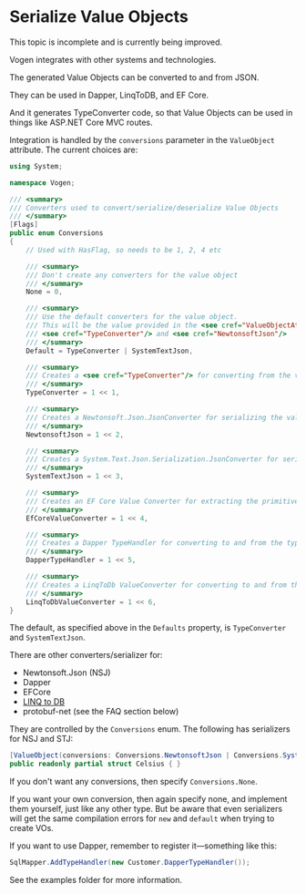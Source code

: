 # Serialize Value Objects

<note>
This topic is incomplete and is currently being improved.
</note>


Vogen integrates with other systems and technologies.

The generated Value Objects can be converted to and from JSON.

They can be used in Dapper, LinqToDB, and EF Core.

And it generates TypeConverter code, so that Value Objects can be used in things like ASP.NET Core MVC routes.

Integration is handled by the `conversions` parameter in the `ValueObject` attribute. The current choices are:

```c#
using System;

namespace Vogen;

/// <summary>
/// Converters used to convert/serialize/deserialize Value Objects
/// </summary>
[Flags]
public enum Conversions
{
    // Used with HasFlag, so needs to be 1, 2, 4 etc

    /// <summary>
    /// Don't create any converters for the value object
    /// </summary>
    None = 0,

    /// <summary>
    /// Use the default converters for the value object.
    /// This will be the value provided in the <see cref="ValueObjectAttribute"/>, which falls back to
    /// <see cref="TypeConverter"/> and <see cref="NewtonsoftJson"/>
    /// </summary>
    Default = TypeConverter | SystemTextJson,

    /// <summary>
    /// Creates a <see cref="TypeConverter"/> for converting from the value object to and from a string
    /// </summary>
    TypeConverter = 1 << 1,

    /// <summary>
    /// Creates a Newtonsoft.Json.JsonConverter for serializing the value object to its primitive value
    /// </summary>
    NewtonsoftJson = 1 << 2,

    /// <summary>
    /// Creates a System.Text.Json.Serialization.JsonConverter for serializing the value object to its primitive value
    /// </summary>
    SystemTextJson = 1 << 3,

    /// <summary>
    /// Creates an EF Core Value Converter for extracting the primitive value
    /// </summary>
    EfCoreValueConverter = 1 << 4,

    /// <summary>
    /// Creates a Dapper TypeHandler for converting to and from the type
    /// </summary>
    DapperTypeHandler = 1 << 5,

    /// <summary>
    /// Creates a LinqToDb ValueConverter for converting to and from the type
    /// </summary>
    LinqToDbValueConverter = 1 << 6,
}
```

The default, as specified above in the `Defaults` property, is `TypeConverter` and `SystemTextJson`.

[//]: # (TODO: merge this in)

There are other converters/serializer for:

* Newtonsoft.Json (NSJ)
* Dapper
* EFCore
* [LINQ to DB](https://github.com/linq2db/linq2db)
* protobuf-net (see the FAQ section below)

They are controlled by the `Conversions` enum. The following has serializers for NSJ and STJ:

```c#
[ValueObject(conversions: Conversions.NewtonsoftJson | Conversions.SystemTextJson, underlyingType: typeof(float))]
public readonly partial struct Celsius { }
```

If you don't want any conversions, then specify `Conversions.None`.

If you want your own conversion, then again specify none, and implement them yourself, just like any other type.  But be aware that even serializers will get the same compilation errors for `new` and `default` when trying to create VOs.

If you want to use Dapper, remember to register it—something like this:

```c#
SqlMapper.AddTypeHandler(new Customer.DapperTypeHandler());
```

See the examples folder for more information.

